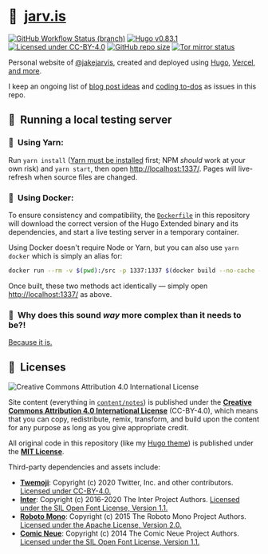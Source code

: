 # 🏡&nbsp;&nbsp;[jarv.is](https://jarv.is/)

[![GitHub Workflow Status (branch)](https://img.shields.io/github/workflow/status/jakejarvis/jarv.is/CI/main?label=build&logo=github&logoColor=white)](https://github.com/jakejarvis/jarv.is/actions?query=workflow%3ACI+branch%3Amain)
[![Hugo v0.83.1](https://img.shields.io/badge/hugo-0.83.1-ff4088?logo=hugo&logoColor=white)](https://github.com/gohugoio/hugo)
[![Licensed under CC-BY-4.0](https://img.shields.io/badge/license-CC--BY--4.0-fb7828?logo=creative-commons&logoColor=white)](LICENSE.md)
[![GitHub repo size](https://img.shields.io/github/repo-size/jakejarvis/jarv.is?color=009cdf&label=repo%20size&logo=git&logoColor=white)](https://github.com/jakejarvis/jarv.is)
[![Tor mirror status](https://img.shields.io/uptimerobot/status/m788172098-a4fcb769c8779f9a37a60775?color=7e4798&label=tor%20mirror&logo=tor-project&logoColor=white)](http://jarvis2i2vp4j4tbxjogsnqdemnte5xhzyi7hziiyzxwge3hzmh57zad.onion/)

Personal website of [@jakejarvis](https://github.com/jakejarvis), created and deployed using [Hugo](https://github.com/gohugoio/hugo), [Vercel](https://vercel.com/), [and more](https://jarv.is/uses/).

I keep an ongoing list of [blog post ideas](https://github.com/jakejarvis/jarv.is/issues/1) and [coding to-dos](https://github.com/jakejarvis/jarv.is/issues/11) as issues in this repo.

## 💾&nbsp;&nbsp;Running a local testing server

### 🧶&nbsp;&nbsp;Using Yarn:

Run `yarn install` ([Yarn must be installed](https://yarnpkg.com/en/docs/install) first; NPM _should_ work at your own risk) and `yarn start`, then open [http://localhost:1337/](http://localhost:1337/). Pages will live-refresh when source files are changed.

### 🐳&nbsp;&nbsp;Using Docker:

To ensure consistency and compatibility, the [`Dockerfile`](Dockerfile) in this repository will download the correct version of the Hugo Extended binary and its dependencies, and start a live testing server in a temporary container.

Using Docker doesn't require Node or Yarn, but you can also use `yarn docker` which is simply an alias for:

```bash
docker run --rm -v $(pwd):/src -p 1337:1337 $(docker build --no-cache -q .)
```

Once built, these two methods act identically — simply open [http://localhost:1337/](http://localhost:1337/) as above.

### 🤯&nbsp;&nbsp;Why does this sound _way_ more complex than it needs to be?!

[Because it is.](https://www.jvt.me/talks/overengineering-your-personal-website/)

## 📜&nbsp;&nbsp;Licenses

![Creative Commons Attribution 4.0 International License](https://raw.githubusercontent.com/creativecommons/cc-cert-core/master/images/cc-by-88x31.png "CC BY")

Site content (everything in [`content/notes`](content/notes/)) is published under the [**Creative Commons Attribution 4.0 International License**](LICENSE.md) (CC-BY-4.0), which means that you can copy, redistribute, remix, transform, and build upon the content for any purpose as long as you give appropriate credit.

All original code in this repository (like my [Hugo theme](layouts/)) is published under the [**MIT License**](https://opensource.org/licenses/MIT).

Third-party dependencies and assets include:

- [**Twemoji**](https://twemoji.twitter.com/): Copyright (c) 2020 Twitter, Inc. and other contributors. [Licensed under CC-BY-4.0.](https://github.com/twitter/twemoji/blob/v13.1.0/LICENSE-GRAPHICS)
- [**Inter**](https://rsms.me/inter/): Copyright (c) 2016-2020 The Inter Project Authors. [Licensed under the SIL Open Font License, Version 1.1.](https://github.com/rsms/inter/blob/v3.15/LICENSE.txt)
- [**Roboto Mono**](https://fonts.google.com/specimen/Roboto+Mono): Copyright (c) 2015 The Roboto Mono Project Authors. [Licensed under the Apache License, Version 2.0.](https://github.com/google/fonts/blob/4df0b673c9b316ad5e8de8fa70b0768ab66c87d6/apache/robotomono/LICENSE.txt)
- [**Comic Neue**](http://comicneue.com/): Copyright (c) 2014 The Comic Neue Project Authors. [Licensed under the SIL Open Font License, Version 1.1.](https://github.com/crozynski/comicneue/blob/v2.5/OFL.txt)
